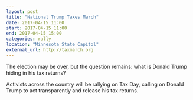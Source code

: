 ```yaml
---
layout: post
title: "National Trump Taxes March"
date: 2017-04-15 11:00
start: 2017-04-15 11:00
end: 2017-04-15 15:00
categories: rally
location: "Minnesota State Capitol"
external_url: http://taxmarch.org
---
```

The election may be over, but the question remains: what is Donald Trump hiding in his tax returns?

Activists across the country will be rallying on Tax Day, calling on Donald Trump to act transparently and release his tax returns.
